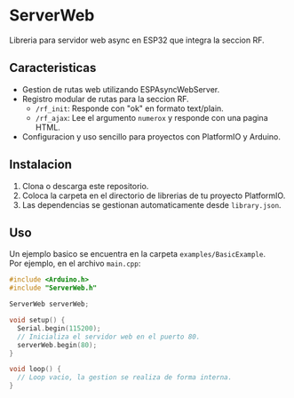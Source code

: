 # ServerWeb

Libreria para servidor web async en ESP32 que integra la seccion RF.

## Caracteristicas

- Gestion de rutas web utilizando ESPAsyncWebServer.
- Registro modular de rutas para la seccion RF.
  - `/rf_init`: Responde con "ok" en formato text/plain.
  - `/rf_ajax`: Lee el argumento `numerox` y responde con una pagina HTML.
- Configuracion y uso sencillo para proyectos con PlatformIO y Arduino.

## Instalacion

1. Clona o descarga este repositorio.
2. Coloca la carpeta en el directorio de librerias de tu proyecto PlatformIO.
3. Las dependencias se gestionan automaticamente desde `library.json`.

## Uso

Un ejemplo basico se encuentra en la carpeta `examples/BasicExample`.  
Por ejemplo, en el archivo `main.cpp`:

```cpp
#include <Arduino.h>
#include "ServerWeb.h"

ServerWeb serverWeb;

void setup() {
  Serial.begin(115200);
  // Inicializa el servidor web en el puerto 80.
  serverWeb.begin(80);
}

void loop() {
  // Loop vacio, la gestion se realiza de forma interna.
}
